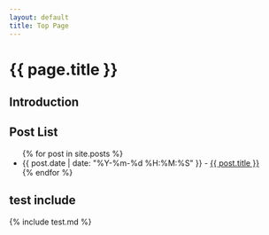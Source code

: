 ```yaml
---
layout: default
title: Top Page
---
```


# {{ page.title }}
## Introduction

## Post List
<ul>
    {% for post in site.posts %}
        <li>
            {{ post.date | date: "%Y-%m-%d %H:%M:%S" }} - <a href="{{ post.url | absolute_url }}">{{ post.title }}</a>
        </li>
    {% endfor %}
</ul>

## test include
{% include test.md %}